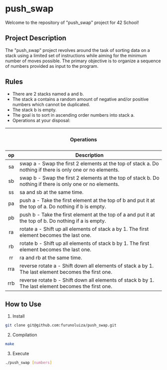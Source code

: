 # push_swap
Welcome to the repository of "push_swap" project for 42 School!

## Project Description
The "push_swap" project revolves around the task of sorting data on a stack using a limited set of instructions while aiming for the minimum number of moves possible. The primary objective is to organize a sequence of numbers provided as input to the program.

## Rules
* There are 2 stacks named a and b.
* The stack a contains a random amount of negative and/or positive numbers which cannot be duplicated.
* The stack b is empty.
* The goal is to sort in ascending order numbers into stack a.
* Operations at your disposal:

<table>
	<thead>
		<tr>
			<th colspan=3><h4>Operations</h4></th>
		</tr>
		<tr>
			<th>op</th>
			<th>Description</th>
		</tr>
	</thead>
	<tbody>
	</thead>
		<tr>
			<td align="center">sa</td>
			<td>swap a - Swap the first 2 elements at the top of stack a. Do nothing if there is only one or no elements.</td>
		</tr>
		<tr>
			<td align="center">sb</td>
			<td>swap b - Swap the first 2 elements at the top of stack b. Do nothing if there is only one or no elements.</td>
		</tr>
		<tr>
			<td align="center">ss</td>
			<td>sa and sb at the same time.</td>
		</tr>
		<tr>
			<td align="center">pa</td>
			<td>push a - Take the first element at the top of b and put it at the top of a. Do nothing if b is empty.</td>
		</tr>
		<tr>
			<td align="center">pb</td>
			<td>push b - Take the first element at the top of a and put it at the top of b. Do nothing if a is empty.</td>
		</tr>
		<tr>
			<td align="center">ra</td>
			<td>rotate a - Shift up all elements of stack a by 1. The first element becomes the last one.</td>
		</tr>
		<tr>
			<td align="center">rb</td>
			<td>rotate b - Shift up all elements of stack b by 1. The first element becomes the last one.</td>
		</tr>
		<tr>
			<td align="center">rr</td>
			<td>ra and rb at the same time.</td>
		</tr>
		<tr>
			<td align="center">rra</td>
			<td>reverse rotate a - Shift down all elements of stack a by 1. The last element becomes the first one.</td>
		</tr>
		<tr>
			<td align="center">rrb</td>
			<td>reverse rotate b - Shift down all elements of stack b by 1. The last element becomes the first one.</td>
		</tr>
	</tbody>
</table>

## How to Use

1. Install

```sh
git clone git@github.com:furunoluiza/push_swap.git
```

2. Compilation

```bash
make
```

3. Execute
```bash
./push_swap [numbers]
```
